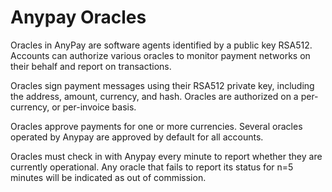 # Anypay Oracles

Oracles in AnyPay are software agents identified by a public key RSA512.
Accounts can authorize various oracles to monitor payment networks on their
behalf and report on transactions.

Oracles sign payment messages using their RSA512 private key, including the
address, amount, currency, and hash. Oracles are authorized on a per-currency,
or per-invoice basis.

Oracles approve payments for one or more currencies. Several oracles operated
by Anypay are approved by default for all accounts.

Oracles must check in with Anypay every minute to report whether they are
currently operational. Any oracle that fails to report its status for n=5
minutes will be indicated as out of commission.

